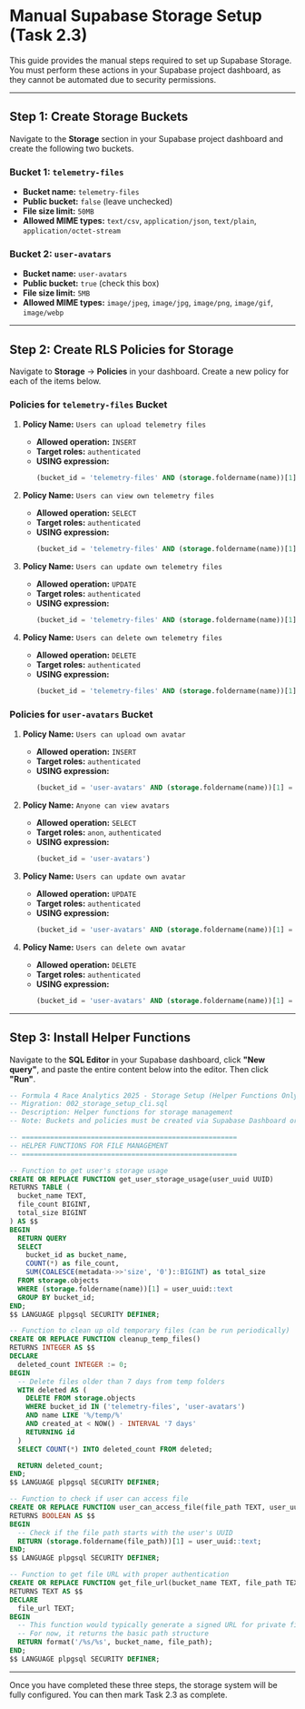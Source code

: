 # Manual Supabase Storage Setup (Task 2.3)

This guide provides the manual steps required to set up Supabase Storage. You must perform these actions in your Supabase project dashboard, as they cannot be automated due to security permissions.

---

## Step 1: Create Storage Buckets

Navigate to the **Storage** section in your Supabase project dashboard and create the following two buckets.

### Bucket 1: `telemetry-files`
-   **Bucket name:** `telemetry-files`
-   **Public bucket:** `false` (leave unchecked)
-   **File size limit:** `50MB`
-   **Allowed MIME types:** `text/csv`, `application/json`, `text/plain`, `application/octet-stream`

### Bucket 2: `user-avatars`
-   **Bucket name:** `user-avatars`
-   **Public bucket:** `true` (check this box)
-   **File size limit:** `5MB`
-   **Allowed MIME types:** `image/jpeg`, `image/jpg`, `image/png`, `image/gif`, `image/webp`

---

## Step 2: Create RLS Policies for Storage

Navigate to **Storage** -> **Policies** in your dashboard. Create a new policy for each of the items below.

### Policies for `telemetry-files` Bucket

1.  **Policy Name:** `Users can upload telemetry files`
    *   **Allowed operation:** `INSERT`
    *   **Target roles:** `authenticated`
    *   **USING expression:**
        ```sql
        (bucket_id = 'telemetry-files' AND (storage.foldername(name))[1] = (auth.uid())::text)
        ```

2.  **Policy Name:** `Users can view own telemetry files`
    *   **Allowed operation:** `SELECT`
    *   **Target roles:** `authenticated`
    *   **USING expression:**
        ```sql
        (bucket_id = 'telemetry-files' AND (storage.foldername(name))[1] = (auth.uid())::text)
        ```

3.  **Policy Name:** `Users can update own telemetry files`
    *   **Allowed operation:** `UPDATE`
    *   **Target roles:** `authenticated`
    *   **USING expression:**
        ```sql
        (bucket_id = 'telemetry-files' AND (storage.foldername(name))[1] = (auth.uid())::text)
        ```

4.  **Policy Name:** `Users can delete own telemetry files`
    *   **Allowed operation:** `DELETE`
    *   **Target roles:** `authenticated`
    *   **USING expression:**
        ```sql
        (bucket_id = 'telemetry-files' AND (storage.foldername(name))[1] = (auth.uid())::text)
        ```

### Policies for `user-avatars` Bucket

1.  **Policy Name:** `Users can upload own avatar`
    *   **Allowed operation:** `INSERT`
    *   **Target roles:** `authenticated`
    *   **USING expression:**
        ```sql
        (bucket_id = 'user-avatars' AND (storage.foldername(name))[1] = (auth.uid())::text)
        ```

2.  **Policy Name:** `Anyone can view avatars`
    *   **Allowed operation:** `SELECT`
    *   **Target roles:** `anon`, `authenticated`
    *   **USING expression:**
        ```sql
        (bucket_id = 'user-avatars')
        ```

3.  **Policy Name:** `Users can update own avatar`
    *   **Allowed operation:** `UPDATE`
    *   **Target roles:** `authenticated`
    *   **USING expression:**
        ```sql
        (bucket_id = 'user-avatars' AND (storage.foldername(name))[1] = (auth.uid())::text)
        ```

4.  **Policy Name:** `Users can delete own avatar`
    *   **Allowed operation:** `DELETE`
    *   **Target roles:** `authenticated`
    *   **USING expression:**
        ```sql
        (bucket_id = 'user-avatars' AND (storage.foldername(name))[1] = (auth.uid())::text)
        ```

---

## Step 3: Install Helper Functions

Navigate to the **SQL Editor** in your Supabase dashboard, click **"New query"**, and paste the entire content below into the editor. Then click **"Run"**.

```sql
-- Formula 4 Race Analytics 2025 - Storage Setup (Helper Functions Only)
-- Migration: 002_storage_setup_cli.sql
-- Description: Helper functions for storage management
-- Note: Buckets and policies must be created via Supabase Dashboard or CLI

-- =====================================================
-- HELPER FUNCTIONS FOR FILE MANAGEMENT
-- =====================================================

-- Function to get user's storage usage
CREATE OR REPLACE FUNCTION get_user_storage_usage(user_uuid UUID)
RETURNS TABLE (
  bucket_name TEXT,
  file_count BIGINT,
  total_size BIGINT
) AS $$
BEGIN
  RETURN QUERY
  SELECT
    bucket_id as bucket_name,
    COUNT(*) as file_count,
    SUM(COALESCE(metadata->>'size', '0')::BIGINT) as total_size
  FROM storage.objects
  WHERE (storage.foldername(name))[1] = user_uuid::text
  GROUP BY bucket_id;
END;
$$ LANGUAGE plpgsql SECURITY DEFINER;

-- Function to clean up old temporary files (can be run periodically)
CREATE OR REPLACE FUNCTION cleanup_temp_files()
RETURNS INTEGER AS $$
DECLARE
  deleted_count INTEGER := 0;
BEGIN
  -- Delete files older than 7 days from temp folders
  WITH deleted AS (
    DELETE FROM storage.objects
    WHERE bucket_id IN ('telemetry-files', 'user-avatars')
    AND name LIKE '%/temp/%'
    AND created_at < NOW() - INTERVAL '7 days'
    RETURNING id
  )
  SELECT COUNT(*) INTO deleted_count FROM deleted;

  RETURN deleted_count;
END;
$$ LANGUAGE plpgsql SECURITY DEFINER;

-- Function to check if user can access file
CREATE OR REPLACE FUNCTION user_can_access_file(file_path TEXT, user_uuid UUID)
RETURNS BOOLEAN AS $$
BEGIN
  -- Check if the file path starts with the user's UUID
  RETURN (storage.foldername(file_path))[1] = user_uuid::text;
END;
$$ LANGUAGE plpgsql SECURITY DEFINER;

-- Function to get file URL with proper authentication
CREATE OR REPLACE FUNCTION get_file_url(bucket_name TEXT, file_path TEXT)
RETURNS TEXT AS $$
DECLARE
  file_url TEXT;
BEGIN
  -- This function would typically generate a signed URL for private files
  -- For now, it returns the basic path structure
  RETURN format('/%s/%s', bucket_name, file_path);
END;
$$ LANGUAGE plpgsql SECURITY DEFINER;
```

---

Once you have completed these three steps, the storage system will be fully configured. You can then mark Task 2.3 as complete. 